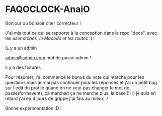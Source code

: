 # FAQOCLOCK-AnaiO

Bonjour ou bonsoir cher correcteur ! 

J'ai mis tout ce qui se rapporte à la conception dans le repo "docs", avec les *user stories, le Mocodo et les routes* :) !

IL y a un admin
 
 admin@admin.com      mot de passe admin !

 Il y a des fixtures

 Pour résumer, j'ai commencé le bonus du vote qui marche pour les questions mais je n'ai pas continuer pour les réponses et j'ai un petit bug sur l'edit du profile quand on ne veut pas changer le mot de passe(formevent), ça marchait ça ne marche plus, la base !!! :) je suis en retard j'ai eu 4 jours de grippe j'ai fais au mieux :/ 

 Bonne expérimentation :D ! 

 

